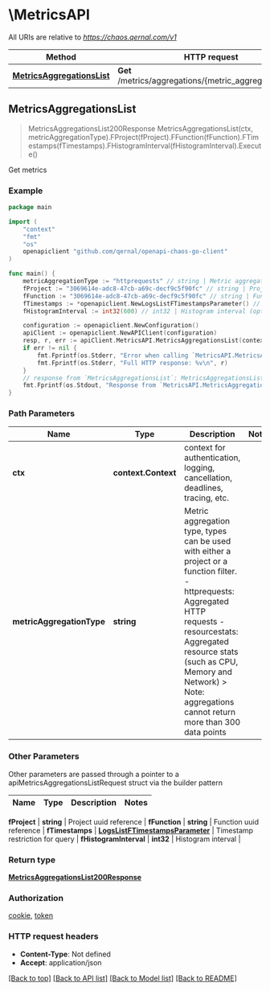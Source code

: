 # \MetricsAPI

All URIs are relative to *https://chaos.qernal.com/v1*

Method | HTTP request | Description
------------- | ------------- | -------------
[**MetricsAggregationsList**](MetricsAPI.md#MetricsAggregationsList) | **Get** /metrics/aggregations/{metric_aggregation_type} | Get metrics



## MetricsAggregationsList

> MetricsAggregationsList200Response MetricsAggregationsList(ctx, metricAggregationType).FProject(fProject).FFunction(fFunction).FTimestamps(fTimestamps).FHistogramInterval(fHistogramInterval).Execute()

Get metrics



### Example

```go
package main

import (
	"context"
	"fmt"
	"os"
	openapiclient "github.com/qernal/openapi-chaos-go-client"
)

func main() {
	metricAggregationType := "httprequests" // string | Metric aggregation type, types can be used with either a project or a function filter.  - httprequests: Aggregated HTTP requests - resourcestats: Aggregated resource stats (such as CPU, Memory and Network)  > Note: aggregations cannot return more than 300 data points 
	fProject := "3069614e-adc8-47cb-a69c-decf9c5f90fc" // string | Project uuid reference (optional)
	fFunction := "3069614e-adc8-47cb-a69c-decf9c5f90fc" // string | Function uuid reference (optional)
	fTimestamps := *openapiclient.NewLogsListFTimestampsParameter() // LogsListFTimestampsParameter | Timestamp restriction for query (optional)
	fHistogramInterval := int32(600) // int32 | Histogram interval (optional)

	configuration := openapiclient.NewConfiguration()
	apiClient := openapiclient.NewAPIClient(configuration)
	resp, r, err := apiClient.MetricsAPI.MetricsAggregationsList(context.Background(), metricAggregationType).FProject(fProject).FFunction(fFunction).FTimestamps(fTimestamps).FHistogramInterval(fHistogramInterval).Execute()
	if err != nil {
		fmt.Fprintf(os.Stderr, "Error when calling `MetricsAPI.MetricsAggregationsList``: %v\n", err)
		fmt.Fprintf(os.Stderr, "Full HTTP response: %v\n", r)
	}
	// response from `MetricsAggregationsList`: MetricsAggregationsList200Response
	fmt.Fprintf(os.Stdout, "Response from `MetricsAPI.MetricsAggregationsList`: %v\n", resp)
}
```

### Path Parameters


Name | Type | Description  | Notes
------------- | ------------- | ------------- | -------------
**ctx** | **context.Context** | context for authentication, logging, cancellation, deadlines, tracing, etc.
**metricAggregationType** | **string** | Metric aggregation type, types can be used with either a project or a function filter.  - httprequests: Aggregated HTTP requests - resourcestats: Aggregated resource stats (such as CPU, Memory and Network)  &gt; Note: aggregations cannot return more than 300 data points  | 

### Other Parameters

Other parameters are passed through a pointer to a apiMetricsAggregationsListRequest struct via the builder pattern


Name | Type | Description  | Notes
------------- | ------------- | ------------- | -------------

 **fProject** | **string** | Project uuid reference | 
 **fFunction** | **string** | Function uuid reference | 
 **fTimestamps** | [**LogsListFTimestampsParameter**](LogsListFTimestampsParameter.md) | Timestamp restriction for query | 
 **fHistogramInterval** | **int32** | Histogram interval | 

### Return type

[**MetricsAggregationsList200Response**](MetricsAggregationsList200Response.md)

### Authorization

[cookie](../README.md#cookie), [token](../README.md#token)

### HTTP request headers

- **Content-Type**: Not defined
- **Accept**: application/json

[[Back to top]](#) [[Back to API list]](../README.md#documentation-for-api-endpoints)
[[Back to Model list]](../README.md#documentation-for-models)
[[Back to README]](../README.md)

